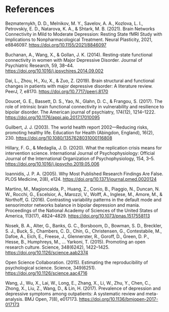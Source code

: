 # References

Bezmaternykh, D. D., Melnikov, M. Y., Savelov, A. A., Kozlova, L. I., Petrovskiy, E. D., Natarova, K. A., & Shtark, M. B. (2021). Brain Networks Connectivity in Mild to Moderate Depression: Resting State fMRI Study with Implications to Nonpharmacological Treatment. Neural Plasticity, 2021, e8846097. https://doi.org/10.1155/2021/8846097

Buchanan, A., Wang, X., & Gollan, J. K. (2014). Resting-state functional connectivity in women with Major Depressive Disorder. Journal of Psychiatric Research, 59, 38–44. https://doi.org/10.1016/j.jpsychires.2014.09.002

Dai, L., Zhou, H., Xu, X., & Zuo, Z. (2019). Brain structural and functional changes in patients with major depressive disorder: A literature review. PeerJ, 7, e8170. https://doi.org/10.7717/peerj.8170

Doucet, G. E., Bassett, D. S., Yao, N., Glahn, D. C., & Frangou, S. (2017). The role of intrinsic brain functional connectivity in vulnerability and resilience to bipolar disorder. The American journal of psychiatry, 174(12), 1214–1222. https://doi.org/10.1176/appi.ajp.2017.17010095

Guilbert, J. J. (2003). The world health report 2002—Reducing risks, promoting healthy life. Education for Health (Abingdon, England), 16(2), 230. https://doi.org/10.1080/1357628031000116808

Hillary, F. G., & Medaglia, J. D. (2020). What the replication crisis means for intervention science. International Journal of Psychophysiology: Official Journal of the International Organization of Psychophysiology, 154, 3–5. https://doi.org/10.1016/j.ijpsycho.2019.05.006

Ioannidis, J. P. A. (2005). Why Most Published Research Findings Are False. PLOS Medicine, 2(8), e124. https://doi.org/10.1371/journal.pmed.0020124

Martino, M., Magioncalda, P., Huang, Z., Conio, B., Piaggio, N., Duncan, N. W., Rocchi, G., Escelsior, A., Marozzi, V., Wolff, A., Inglese, M., Amore, M., & Northoff, G. (2016). Contrasting variability patterns in the default mode and sensorimotor networks balance in bipolar depression and mania. Proceedings of the National Academy of Sciences of the United States of America, 113(17), 4824–4829. https://doi.org/10.1073/pnas.1517558113

Nosek, B. A., Alter, G., Banks, G. C., Borsboom, D., Bowman, S. D., Breckler, S. J., Buck, S., Chambers, C. D., Chin, G., Christensen, G., Contestabile, M., Dafoe, A., Eich, E., Freese, J., Glennerster, R., Goroff, D., Green, D. P., Hesse, B., Humphreys, M., … Yarkoni, T. (2015). Promoting an open research culture. Science, 348(6242), 1422–1425. https://doi.org/10.1126/science.aab2374

Open Science Collaboration. (2015). Estimating the reproducibility of psychological science. Science, 349(6251). https://doi.org/10.1126/science.aac4716

Wang, J., Wu, X., Lai, W., Long, E., Zhang, X., Li, W., Zhu, Y., Chen, C., Zhong, X., Liu, Z., Wang, D., & Lin, H. (2017). Prevalence of depression and depressive symptoms among outpatients: A systematic review and meta-analysis. BMJ Open, 7(8), e017173. https://doi.org/10.1136/bmjopen-2017-017173
